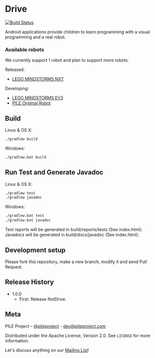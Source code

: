 Drive
=====
[![Build Status](https://travis-ci.org/PileProject/drive.svg?branch=master)](https://travis-ci.org/PileProject/drive)

Android applications provide children to learn programming
with a visual programming and a real robot.

### Available robots
We currently support 1 robot and plan to support more robots.

Released:
- [LEGO MINDSTORMS NXT](https://shop.lego.com/en-US/LEGO-MINDSTORMS-NXT-2-0-8547)

Developing:
- [LEGO MINDSTORMS EV3](https://shop.lego.com/en-US/LEGO-MINDSTORMS-EV3-31313)
- [PILE Original Robot](http://pileproject.com/en.html)


## Build
Linux & OS X:

```sh
./gradlew build
```

Windows:

```sh
./gradlew.bat build
```


## Run Test and Generate Javadoc
Linux & OS X:

```sh
./gradlew test
./gradlew javadoc
```

Windows:
```sh
./gradlew.bat test
./gradlew.bat javadoc
```

Test reports will be generated in build/reports/tests (See index.html).
Javadocs will be generated in build/docs/javadoc (See index.html).


## Development setup
Please fork this repository, make a new branch, modify it and send Pull Request.


## Release History
* 1.0.0
    * First: Release NxtDrive.

## Meta
PILE Project – [@pileproject](https://twitter.com/pileproject) - dev@pileproject.com

Distributed under the Apache License, Version 2.0. See ``LICENSE`` for more information.

Let's discuss anything on our [Mailing List](https://groups.google.com/forum/#!forum/pile-dev)!

[drive]: https://github.com/PileProject/drive
[ICommunicator]: https://github.com/PileProject/drivecommand/blob/develop/src/main/java/com/pileproject/drivecommand/model/com/ICommunicator.java
[BluetoothCommunicator]: https://github.com/PileProject/drive/blob/develop/app/src/main/java/com/pileproject/drive/comm/BluetoothCommunicator.java
[MachineBase]: https://github.com/PileProject/drivecommand/blob/develop/src/main/java/com/pileproject/drivecommand/machine/MachineBase.java
[NewMachine]: https://github.com/PileProject/drive/blob/develop/app/src/nxt/java/com/pileproject/drive/execution/NxtExecutionActivity.java#L38
[NxtMachine]: https://github.com/PileProject/drivecommand/blob/develop/src/main/java/com/pileproject/drivecommand/model/nxt/NxtMachine.java
[model]: https://github.com/PileProject/drivecommand/tree/develop/src/main/java/com/pileproject/drivecommand/model
[ev3]: https://github.com/PileProject/drivecommand/tree/develop/src/main/java/com/pileproject/drivecommand/model/ev3
[nxt]: https://github.com/PileProject/drivecommand/tree/develop/src/main/java/com/pileproject/drivecommand/model/nxt
[pile]: https://github.com/PileProject/drivecommand/tree/develop/src/main/java/com/pileproject/drivecommand/model/pile

